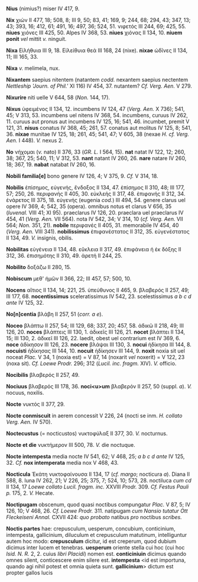 **Nius** (nimius?) miser IV 417, 9.

**Nix** χιών II 477, 18; 508, 8; III 9, 50; 83, 41; 169, 9; 244, 68;
294, 43; 347, 13; 43; 393, 16; 412, 61; 491, 16; 497, 36; 524, 51.
νιφετός III 244, 69; 425, 55. **niues** χιόνες III 425, 50. Alpes IV
368, 53. **niues** χιόνας II 134, 10. **niuem ponit** *vel* mittit *v.*
ninguit.

**Nixa** Εἰλήθυια III 9, 18. Εἰλείθυια θεά III 168, 24 (nixe). **nixae**
ὠδῖνες II 134, 11; III 165, 33.

**Nixa** *v.* melimela, nux.

**Nixantem** saepius nitentem (natantem *codd.* nexantem saepius
nectentem *Nett­leship 'Journ. of Phil.'* XI 116) IV 454, 37. nutantem?
*Cf. Verg. Aen.* V 279.

**Nixurire** niti uelle V 644, 58 (*Non.* 144, 17).

**Nixus** ὑφειμένος II 134, 12. incumbens IV 124, 47 (*Verg. Aen.* X
736); 541, 45; V 313, 53. incumbens uel nitens IV 368, 54. incumbens,
curuus IV 262, 11. curuus aut pronus aut incumbens IV 125, 16; 541, 46.
incumbet, premit V 121, 31. **nisus** conatus IV 368, 45; 261, 57.
conatus aut molitus IV 125, 8; 541, 36. **nixae** munitae IV 125, 18;
261, 45; 541, 47; V 605, 38 (nexae *H. cf. Verg. Aen.* I 448). *V.*
nexus 2.

**No** νήχομαι (*v.* nato) II 376, 33 (*GR. L.* I 564, 15). **nat**
natat IV 122, 12; 260, 38; 367, 25; 540, 11; V 312, 53. **nant** natant
IV 260, 26. **nare** natare IV 260, 18; 367, 19. **nabat** natabat IV
260, 16.

**Nobili familia[e]** bono genere IV 126, 4; V 375, 9. *Cf.* V 314,
18.

**Nobilis** ἐπίσημος, εὐγενής, ἔνδοξος II 134, 47. ἐπίσημος II 310, 48;
III 177, 57; 250, 26. περιφανής II 405, 30. εὐκλεής II 317, 48. ἐπιφανής
II 312, 34. ἐνάρετος III 375, 18. εὐγενής (eugenia *cod.*) III 494, 54.
genere clarus uel opere IV 369, 4; 542, 35 (opera). omnibus notus et
clarus V 656, 35 (*Iuvenal.* VIII 41; XI 95). praeclarus IV 126, 20.
praeclara uel praeclarus IV 454, 41 (*Verg. Aen.* VII 564). nota IV
542, 34; V 314, 10 (*cf. Verg. Aen.* VII 564; *Non.* 351, 21).
**nobile** περιφανές II 405, 31. memorabile IV 454, 40 (*Verg. Aen.*
VIII 341). **nobilissimus** ἐπιφανέστατος II 312, 35. εὐγενέστατος II
134, 49. *V.* insignis, obilis.

**Nobilitas** εὐγένεια II 134, 48. εὔκλεια II 317, 49. ἐπιφάνεια ἡ ἐκ
δόξης II 312, 36. ἐπισημότης II 310, 49. ἀρετή II 244, 25.

**Nobilito** δοξάζω II 280, 15.

**Nobiscum** μεθ' ἡμῶν II 366, 22; III 457, 57; 500, 10.

**Nocens** αἴτιος II 134, 14; 221, 25. ὑπεύθυνος II 465, 9. βλαβερός II
257, 49; III 177, 68. **nocentissimus** sceleratissimus IV 542, 23.
scelestissimus *a b c d ante* IV 125, 32.

**No[n]centia** βλάβη II 257, 51 (*corr. a e*).

**Noceo** βλάπτω II 257, 54; III 129, 68; 337, 20; 457, 58. ἀδικῶ II 218,
49; III 126, 20. **noces** βλάπτεις III 130, 1. ἀδικεῖς III 126, 21.
**nocet** βλάπτει II 134, 15; III 130, 2. ἀδικεῖ III 126, 22. laedit,
obest uel contrarium est IV 369, 6. **noce** ἀδίκησον III 126, 23.
**nocere** βλάψαι III 130, 3. **nocui** ἠδίκησα III 144, 8. **nocuisti**
ἠδίκησας III 144, 10. **nocuit** ἠδίκησεν III 144, 9. **noxit** noxia
sit uel noceat *Plac.* V 34, 1 (noxia est) = V 87, 14 (noxarit *vel*
noxerit) = V 122, 23 (noxa sit). *Cf. Loewe Prodr.* 296; 312 (*Lucil.
inc. fragm.* XIV). *V.* officio.

**Nocibilis** βλαβερός II 257, 49.

**Nociuus** βλαβερός III 178, 36. **noci\<u\>um** βλαβερόν II 257, 50
(suppl. *a*). *V.* nocuus, noxilis.

**Nocte** νυκτός II 377, 29.

**Nocte conmiscuit** in aerem concessit V 226, 24 (nocti se inm. *H.
collato Verg. Aen.* IV 570).

**Noctecustus** (= nocticustos) νυκτοφύλαξ II 377, 30. *V.* nocturnus.

**Nocte et die** νυκτήμερον III 500, 78. *V.* die noctuque.

**Nocte intempesta** media nocte IV 541, 62; V 468, 25; *a b c d ante*
IV 125, 32. *Cf.* **nox intemperata** media nox V 468, 43.

**Nocticula** Ἑκάτη νυκτοφαίνουσα II 134, 17 (*cf. margo*; nocticura
*a*). Diana II 588, 8. luna IV 262, 21; V 226, 25; 375, 7; 524, 10; 573,
28. noctiluca *cum cd* II 134, 17 *Loewe collato Lucil. fragm. inc.*
XXVIII *Prodr.* 309. *Cf. Festus Pauli p.* 175, 2. *V.* Hecate.

**Noctipugam** obscenum, quod quasi noctibus compungatur *Plac.* V 87,
5; IV 126, 10; V 468, 26. *Cf. Loewe Prodr.* 311. natipugam *cum Nansio
tutatur Ott Fleckeiseni Annal.* CXVII 424: *quo probato* natibus *pro*
noctibus *scribes.*

**Noctis partes** hae: crepusculum, uesperum, concubium, conticinium,
intempesta, gallicinium, diluculum et crepusculum matutinum,
intelliguntur autem hoc modo: **crepusculum** dicitur, id est creperum,
quod dubium dicimus inter lucem et tenebras. **uesperum** oriente stella
cui hoc (cui hoc *Isid. N. R.* 2, 2. cuius *libri Placidi*) nomen est.
**conticiniuin** dicimus quando omnes silent, conticescere enim silere
est. **intempesta** \<id est importuna, quando agi nihil potest et omnia
quieta sunt. **gallicinium**\> dictum est propter gallos lucis
